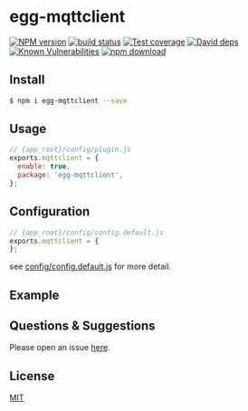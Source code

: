 # egg-mqttclient

[![NPM version][npm-image]][npm-url]
[![build status][travis-image]][travis-url]
[![Test coverage][codecov-image]][codecov-url]
[![David deps][david-image]][david-url]
[![Known Vulnerabilities][snyk-image]][snyk-url]
[![npm download][download-image]][download-url]

[npm-image]: https://img.shields.io/npm/v/egg-mqttclient.svg?style=flat-square
[npm-url]: https://npmjs.org/package/egg-mqttclient
[travis-image]: https://img.shields.io/travis/eggjs/egg-mqttclient.svg?style=flat-square
[travis-url]: https://travis-ci.org/eggjs/egg-mqttclient
[codecov-image]: https://img.shields.io/codecov/c/github/eggjs/egg-mqttclient.svg?style=flat-square
[codecov-url]: https://codecov.io/github/eggjs/egg-mqttclient?branch=master
[david-image]: https://img.shields.io/david/eggjs/egg-mqttclient.svg?style=flat-square
[david-url]: https://david-dm.org/eggjs/egg-mqttclient
[snyk-image]: https://snyk.io/test/npm/egg-mqttclient/badge.svg?style=flat-square
[snyk-url]: https://snyk.io/test/npm/egg-mqttclient
[download-image]: https://img.shields.io/npm/dm/egg-mqttclient.svg?style=flat-square
[download-url]: https://npmjs.org/package/egg-mqttclient

<!--
Description here.
-->

## Install

```bash
$ npm i egg-mqttclient --save
```

## Usage

```js
// {app_root}/config/plugin.js
exports.mqttclient = {
  enable: true,
  package: 'egg-mqttclient',
};
```

## Configuration

```js
// {app_root}/config/config.default.js
exports.mqttclient = {
};
```

see [config/config.default.js](config/config.default.js) for more detail.

## Example

<!-- example here -->

## Questions & Suggestions

Please open an issue [here](https://github.com/eggjs/egg/issues).

## License

[MIT](LICENSE)
